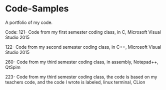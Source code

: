 # Code-Samples
A portfolio of my code. 

Code:
121- Code from my first semester coding class, in C, Microsoft Visual Studio 2015

122- Code from my second semester coding class, in C++, Microsoft Visual Studio 2015

260- Code from my third semester coding class, in assembly, Notepad++, QtSpim

223- Code from my third semester coding class, the code is based on my teachers code, and the code I wrote is labeled, linux terminal, CLion
